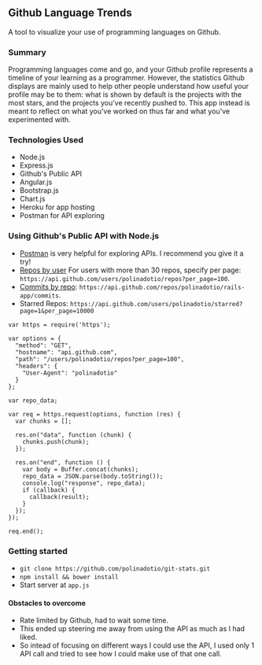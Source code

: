 ## Github Language Trends

A tool to visualize your use of programming languages on Github.

### Summary

Programming languages come and go, and your Github profile represents a timeline of your learning as a programmer. However, the statistics Github displays are mainly used to help other people understand how useful your profile may be to them: what is shown by default is the projects with the most stars, and the projects you’ve recently pushed to. This app instead is meant to reflect on what you've worked on thus far and what you've experimented with.

### Technologies Used

- Node.js
- Express.js
- Github's Public API
- Angular.js
- Bootstrap.js
- Chart.js
- Heroku for app hosting
- Postman for API exploring

### Using Github's Public API with Node.js

- [Postman](https://www.getpostman.com/) is very helpful for exploring APIs. I recommend you give it a try!
- [Repos by user](https://developer.github.com/v3/repos/#list-user-repositories) For users with more than 30 repos, specify per page: `https://api.github.com/users/polinadotio/repos?per_page=100`.
- [Commits by repo](https://developer.github.com/v3/repos/commits/): `https://api.github.com/repos/polinadotio/rails-app/commits`.
- Starred Repos: `https://api.github.com/users/polinadotio/starred?page=1&per_page=10000`

```
var https = require('https');

var options = {
  "method": "GET",
  "hostname": "api.github.com",
  "path": "/users/polinadotio/repos?per_page=100",
  "headers": {
    "User-Agent": "polinadotio"
  }
};

var repo_data;

var req = https.request(options, function (res) {
  var chunks = [];

  res.on("data", function (chunk) {
    chunks.push(chunk);
  });

  res.on("end", function () {
    var body = Buffer.concat(chunks);
    repo_data = JSON.parse(body.toString());
    console.log("response", repo_data);
    if (callback) {
      callback(result);
    }
  });
});

req.end();
```

### Getting started

- `git clone https://github.com/polinadotio/git-stats.git`
- `npm install && bower install`
- Start server at `app.js`

#### Obstacles to overcome

- Rate limited by Github, had to wait some time.
- This ended up steering me away from using the API as much as I had liked.
- So intead of focusing on different ways I could use the API, I used only 1 API call and tried to see how I could make use of that one call.






